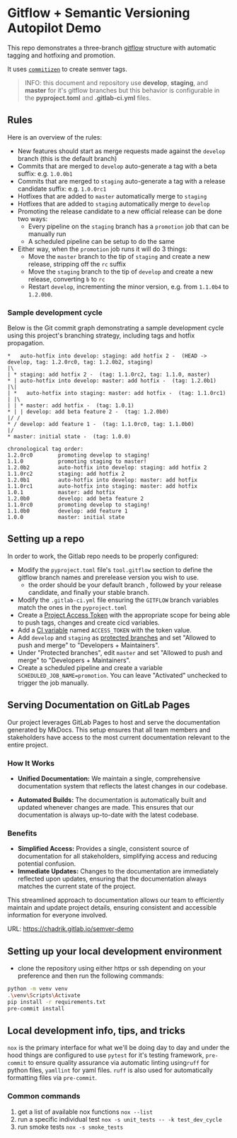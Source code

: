 
# Gitflow + Semantic Versioning Autopilot Demo

This repo demonstrates a three-branch [gitflow](https://www.atlassian.com/git/tutorials/comparing-workflows/gitflow-workflow) structure with automatic tagging and hotfixing and promotion.

It uses [`commitizen`](https://github.com/commitizen-tools/commitizen) to create semver tags.


> INFO: this document and repository use **develop**, **staging**, and **master** for it's gitflow branches 
> but this behavior is configurable in the **pyproject.toml** and **.gitlab-ci.yml** files.

## Rules
Here is an overview of the rules:

- New features should start as merge requests made against the `develop` branch (this is the default branch)
- Commits that are merged to `develop` auto-generate a tag with a beta suffix: e.g. `1.0.0b1`
- Commits that are merged to `staging` auto-generate a tag with a release candidate suffix: e.g. `1.0.0rc1`
- Hotfixes that are added to `master` automatically merge to `staging`
- Hotfixes that are added to `staging` automatically merge to `develop`
- Promoting the release candidate to a new official release can be done two ways:
  - Every pipeline on the `staging` branch has a `promotion` job that can be manually run
  - A scheduled pipeline can be setup to do the same
- Either way, when the `promotion` job runs it will do 3 things:
  - Move the `master` branch to the tip of `staging` and create a new release, stripping off the `rc` suffix
  - Move the `staging` branch to the tip of `develop` and create a new release, converting `b` to `rc`
  - Restart `develop`, incrementing the minor version, e.g. from `1.1.0b4` to `1.2.0b0`. 

### Sample development cycle

Below is the Git commit graph demonstrating a sample development cycle using this project's branching strategy, 
including tags and hotfix propagation.

```plaintext
*   auto-hotfix into develop: staging: add hotfix 2 -  (HEAD -> develop, tag: 1.2.0rc0, tag: 1.2.0b2, staging)
|\  
| * staging: add hotfix 2 -  (tag: 1.1.0rc2, tag: 1.1.0, master)
* | auto-hotfix into develop: master: add hotfix -  (tag: 1.2.0b1)
|\| 
| *   auto-hotfix into staging: master: add hotfix -  (tag: 1.1.0rc1)
| |\  
| | * master: add hotfix -  (tag: 1.0.1)
* | | develop: add beta feature 2 -  (tag: 1.2.0b0)
|/ /  
* / develop: add feature 1 -  (tag: 1.1.0rc0, tag: 1.1.0b0)
|/  
* master: initial state -  (tag: 1.0.0)

chronological tag order:
1.2.0rc0        promoting develop to staging!
1.1.0           promoting staging to master!
1.2.0b2         auto-hotfix into develop: staging: add hotfix 2
1.1.0rc2        staging: add hotfix 2
1.2.0b1         auto-hotfix into develop: master: add hotfix
1.1.0rc1        auto-hotfix into staging: master: add hotfix
1.0.1           master: add hotfix
1.2.0b0         develop: add beta feature 2
1.1.0rc0        promoting develop to staging!
1.1.0b0         develop: add feature 1
1.0.0           master: initial state
```

## Setting up a repo

In order to work, the Gitlab repo needs to be properly configured:

- Modify the `pyproject.toml` file's `tool.gitflow` section to define the gitflow branch names and prerelease version you wish to use.
  - the order should be your default branch , followed by your release candidate, and finally your stable branch.
- Modify the `.gitlab-ci.yml` file ensuring the `GITFLOW` branch variables match the ones in the `pyproject.toml`
- Create a [Project Access Token](https://docs.gitlab.com/ee/user/project/settings/project_access_tokens.html) with the appropriate scope for being able to push tags, changes and create cicd variables.
- Add a [CI variable](https://docs.gitlab.com/ee/ci/variables/#for-a-project) named `ACCESS_TOKEN` with the token value.
- Add `develop` and `staging` as [protected branches](https://docs.gitlab.com/ee/user/project/protected_branches.html#add-protection-to-existing-branches) and set "Allowed to push and merge" to "Developers + Maintainers".
- Under "Protected branches", edit `master` and set "Allowed to push and merge" to "Developers + Maintainers".
- Create a scheduled pipeline and create a variable `SCHEDULED_JOB_NAME=promotion`.  You can leave "Activated" unchecked to trigger the job manually.

## Serving Documentation on GitLab Pages

Our project leverages GitLab Pages to host and serve the documentation generated by MkDocs. This setup ensures that all team members and stakeholders have access to the most current documentation relevant to the entire project.
### How It Works

- **Unified Documentation:** We maintain a single, comprehensive documentation system that reflects the latest changes in our codebase.

- **Automated Builds:** The documentation is automatically built and updated whenever changes are made. This ensures that our documentation is always up-to-date with the latest codebase.

### Benefits

- **Simplified Access:** Provides a single, consistent source of documentation for all stakeholders, simplifying access and reducing potential confusion.
- **Immediate Updates:** Changes to the documentation are immediately reflected upon updates, ensuring that the documentation always matches the current state of the project.

This streamlined approach to documentation allows our team to efficiently maintain and update project details, ensuring consistent and accessible information for everyone involved.

URL: https://chadrik.gitlab.io/semver-demo

## Setting up your local development environment

- clone the repository using either https or ssh depending on your preference and then run the following commands:
```bash
python -m venv venv
.\venv\Scripts\Activate
pip install -r requirements.txt
pre-commit install
```

## Local development info, tips, and tricks

`nox` is the primary interface for what we'll be doing day to day and under the hood things are configured to use
`pytest` for it's testing framework, `pre-commit` to ensure quality assurance via automatic linting  using`ruff` for 
python files, `yamllint` for yaml files. `ruff` is also used for automatically formatting files via `pre-commit`.

### Common commands

1. get a list of available nox functions
    ```nox --list```
2. run a specific individual test
    ```nox -s unit_tests -- -k test_dev_cycle```
3. run smoke tests
    ```nox -s smoke_tests```
